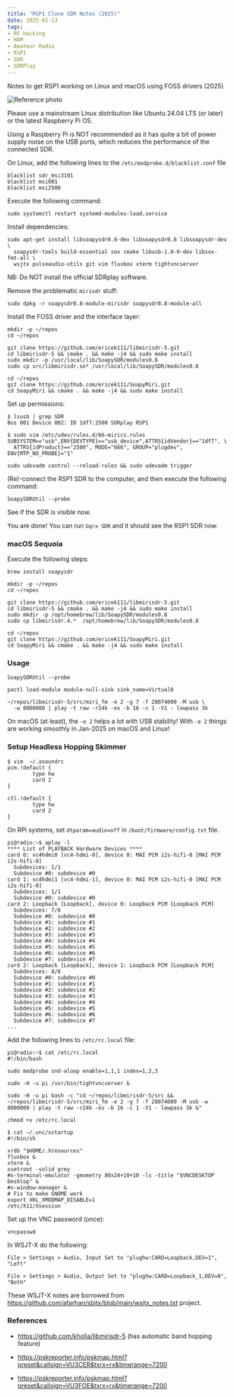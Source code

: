 ```yaml
---
title: "RSP1 Clone SDR Notes (2025)"
date: 2025-02-13
tags:
- RF Hacking
- HAM
- Amateur Radio
- RSP1
- SDR
- SDRPlay
---
```


Notes to get RSP1 working on Linux and macOS using FOSS drivers (2025)

![Reference photo](/images/RSP1-Clone-SDR.jpg)

Please use a mainstream Linux distribution like Ubuntu 24.04 LTS (or later) or
the latest Raspberry Pi OS.

Using a Raspberry Pi is NOT recommended as it has quite a bit of power supply
noise on the USB ports, which reduces the performance of the connected SDR.

On Linux, add the following lines to the `/etc/modprobe.d/blacklist.conf` file

```
blacklist sdr_msi3101
blacklist msi001
blacklist msi2500
```

Execute the following command:

```
sudo systemctl restart systemd-modules-load.service
```

Install dependencies:

```
sudo apt-get install libsoapysdr0.8-dev libsoapysdr0.8 libsoapysdr-dev \
  soapysdr-tools build-essential sox cmake libusb-1.0-0-dev libsox-fmt-all \
  wsjtx pulseaudio-utils git vim fluxbox xterm tightvncserver
```

NB: Do NOT install the official SDRplay software.

Remove the problematic `mirisdr` stuff:

```
sudo dpkg -r soapysdr0.8-module-mirisdr soapysdr0.8-module-all
```

Install the FOSS driver and the interface layer:

```
mkdir -p ~/repos
cd ~/repos

git clone https://github.com/ericek111/libmirisdr-5.git
cd libmirisdr-5 && cmake . && make -j4 && sudo make install
sudo mkdir -p /usr/local/lib/SoapySDR/modules0.8
sudo cp src/libmirisdr.so* /usr/local/lib/SoapySDR/modules0.8

cd ~/repos
git clone https://github.com/ericek111/SoapyMiri.git
cd SoapyMiri && cmake . && make -j4 && sudo make install
```

Set up permissions:

```
$ lsusb | grep SDR
Bus 001 Device 002: ID 1df7:2500 SDRplay RSP1

$ sudo vim /etc/udev/rules.d/66-mirics.rules
SUBSYSTEM=="usb",ENV{DEVTYPE}=="usb_device",ATTRS{idVendor}=="1df7", \
  ATTRS{idProduct}=="2500", MODE="666", GROUP="plugdev", ENV{MTP_NO_PROBE}="1"
```

```
sudo udevadm control --reload-rules && sudo udevadm trigger
```

(Re)-connect the RSP1 SDR to the computer, and then execute the following
command:

```
SoapySDRUtil --probe
```

See if the SDR is visible now.

You are done! You can run `Gqrx SDR` and it should see the RSP1 SDR now.

### macOS Sequoia

Execute the following steps:

```
brew install soapysdr
```

```
mkdir -p ~/repos
cd ~/repos

git clone https://github.com/ericek111/libmirisdr-5.git
cd libmirisdr-5 && cmake . && make -j4 && sudo make install
sudo mkdir -p /opt/homebrew/lib/SoapySDR/modules0.8
sudo cp libmirisdr.4.*  /opt/homebrew/lib/SoapySDR/modules0.8

cd ~/repos
git clone https://github.com/ericek111/SoapyMiri.git
cd SoapyMiri && cmake . && make -j4 && sudo make install
```

### Usage

```
SoapySDRUtil --probe
```

```
pactl load-module module-null-sink sink_name=Virtual0
```

```
~/repos/libmirisdr-5/src/miri_fm -e 2 -g 7 -f 28074000 -M usb \
  -w 8000000 | play -t raw -r24k -es -b 16 -c 1 -V1 - lowpass 3k
```

On macOS (at least), the `-e 2` helps a lot with USB stability! With `-e 2` things are working smoothly in Jan-2025 on macOS and Linux!

### Setup Headless Hopping Skimmer

```
$ vim  ~/.asoundrc
pcm.!default {
        type hw
        card 2
}

ctl.!default {
        type hw
        card 2
}
```

On RPi systems, set `dtparam=audio=off` in `/boot/firmware/config.txt` file.

```
pi@radio:~$ aplay -l
**** List of PLAYBACK Hardware Devices ****
card 0: vc4hdmi0 [vc4-hdmi-0], device 0: MAI PCM i2s-hifi-0 [MAI PCM i2s-hifi-0]
  Subdevices: 1/1
  Subdevice #0: subdevice #0
card 1: vc4hdmi1 [vc4-hdmi-1], device 0: MAI PCM i2s-hifi-0 [MAI PCM i2s-hifi-0]
  Subdevices: 1/1
  Subdevice #0: subdevice #0
card 2: Loopback [Loopback], device 0: Loopback PCM [Loopback PCM]
  Subdevices: 7/8
  Subdevice #0: subdevice #0
  Subdevice #1: subdevice #1
  Subdevice #2: subdevice #2
  Subdevice #3: subdevice #3
  Subdevice #4: subdevice #4
  Subdevice #5: subdevice #5
  Subdevice #6: subdevice #6
  Subdevice #7: subdevice #7
card 2: Loopback [Loopback], device 1: Loopback PCM [Loopback PCM]
  Subdevices: 8/8
  Subdevice #0: subdevice #0
  Subdevice #1: subdevice #1
  Subdevice #2: subdevice #2
  Subdevice #3: subdevice #3
  Subdevice #4: subdevice #4
  Subdevice #5: subdevice #5
  Subdevice #6: subdevice #6
  Subdevice #7: subdevice #7
...
```

Add the following lines to `/etc/rc.local` file:

```
pi@radio:~$ cat /etc/rc.local
#!/bin/bash

sudo modprobe snd-aloop enable=1,1,1 index=1,2,3

sudo -H -u pi /usr/bin/tightvncserver &

sudo -H -u pi bash -c "cd ~/repos/libmirisdr-5/src && ~/repos/libmirisdr-5/src/miri_fm -e 2 -g 7 -f 28074000 -M usb -w 8000000 | play -t raw -r24k -es -b 16 -c 1 -V1 - lowpass 3k &"
```

```
chmod +x /etc/rc.local
```

```
$ cat ~/.vnc/xstartup
#!/bin/sh

xrdb "$HOME/.Xresources"
fluxbox &
xterm &
xsetroot -solid grey
#x-terminal-emulator -geometry 80x24+10+10 -ls -title "$VNCDESKTOP Desktop" &
#x-window-manager &
# Fix to make GNOME work
export XKL_XMODMAP_DISABLE=1
/etc/X11/Xsession
```

Set up the VNC password (once):

```
vncpasswd
```

In WSJT-X do the following:

```
File > Settings > Audio, Input Set to "plughw:CARD=Loopback,DEV=1", "Left"
```

```
File > Settings > Audio, Output Set to "plughw:CARD=Loopback_1,DEV=0", "Both"
```

These WSJT-X notes are borrowed from https://github.com/afarhan/sbitx/blob/main/wsjtx_notes.txt project.

### References

- https://github.com/kholia/libmirisdr-5 (has automatic band hopping feature)

- https://pskreporter.info/pskmap.html?preset&callsign=VU3CER&txrx=rx&timerange=7200

- https://pskreporter.info/pskmap.html?preset&callsign=VU3FOE&txrx=rx&timerange=7200

